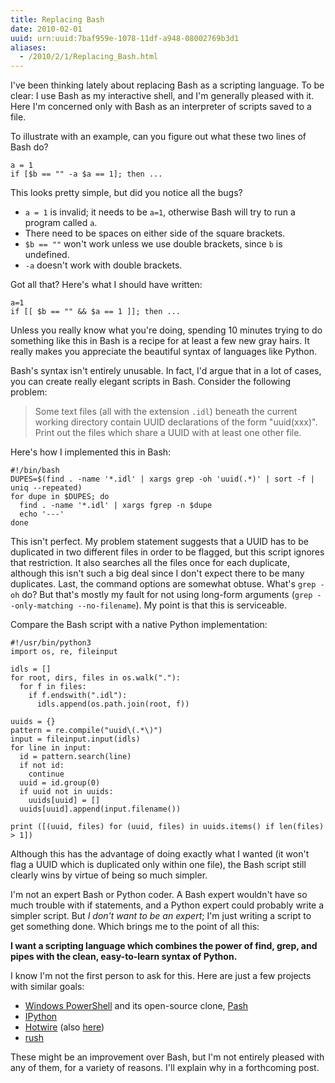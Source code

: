```yaml
---
title: Replacing Bash
date: 2010-02-01
uuid: urn:uuid:7baf959e-1078-11df-a948-08002769b3d1
aliases:
  - /2010/2/1/Replacing_Bash.html
---
```


I've been thinking lately about replacing Bash as a scripting language.  To be
clear: I use Bash as my interactive shell, and I'm generally pleased with it.
Here I'm concerned only with Bash as an interpreter of scripts saved to a file.

To illustrate with an example, can you figure out what these two lines of Bash
do?

    a = 1
    if [$b == "" -a $a == 1]; then ...

This looks pretty simple, but did you notice all the bugs?

 - `a = 1` is invalid; it needs to be `a=1`, otherwise Bash will try to run a program called `a`.
 - There need to be spaces on either side of the square brackets.
 - `$b == ""` won't work unless we use double brackets, since `b` is undefined.
 - `-a` doesn't work with double brackets.

Got all that?  Here's what I should have written:

    a=1
    if [[ $b == "" && $a == 1 ]]; then ...

Unless you really know what you're doing, spending 10 minutes trying to do
something like this in Bash is a recipe for at least a few new gray hairs.  It
really makes you appreciate the beautiful syntax of languages like Python.

Bash's syntax isn't entirely unusable.  In fact, I'd argue that in a lot of
cases, you can create really elegant scripts in Bash.  Consider the following
problem:

> Some text files (all with the extension `.idl`) beneath the current
> working directory contain UUID declarations of the form "uuid(xxx)".  Print out
> the files which share a UUID with at least one other file.

Here's how I implemented this in Bash:

    #!/bin/bash
    DUPES=$(find . -name '*.idl' | xargs grep -oh 'uuid(.*)' | sort -f | uniq --repeated)
    for dupe in $DUPES; do
      find . -name '*.idl' | xargs fgrep -n $dupe
      echo '---'
    done

This isn't perfect.  My problem statement suggests that a UUID has to be
duplicated in two different files in order to be flagged, but this script
ignores that restriction.  It also searches all the files once for each
duplicate, although this isn't such a big deal since I don't expect there to
be many duplicates.  Last, the command options are somewhat obtuse.  What's
`grep -oh` do?  But that's mostly my fault for not using long-form arguments
(`grep --only-matching --no-filename`).  My point is that this is serviceable.

Compare the Bash script with a native Python implementation:

    #!/usr/bin/python3
    import os, re, fileinput

    idls = []
    for root, dirs, files in os.walk("."):
      for f in files:
        if f.endswith(".idl"):
          idls.append(os.path.join(root, f))

    uuids = {}
    pattern = re.compile("uuid\(.*\)")
    input = fileinput.input(idls)
    for line in input:
      id = pattern.search(line)
      if not id:
        continue
      uuid = id.group(0)
      if uuid not in uuids:
        uuids[uuid] = []
      uuids[uuid].append(input.filename())

    print ([(uuid, files) for (uuid, files) in uuids.items() if len(files) > 1])

Although this has the advantage of doing exactly what I wanted (it won't flag a
UUID which is duplicated only within one file), the Bash script still clearly
wins by virtue of being so much simpler.

I'm not an expert Bash or Python coder.  A Bash expert wouldn't have so much
trouble with if statements, and a Python expert could probably write a simpler
script.  But *I don't want to be an expert*; I'm just writing a script to get
something done.  Which brings me to the point of all this:

**I want a scripting language which combines the power of find, grep, and pipes
with the clean, easy-to-learn syntax of Python.**

I know I'm not the first person to ask for this.  Here are just a few projects
with similar goals:

 - [Windows PowerShell][] and its open-source clone, [Pash][]
 - [IPython][]
 - [Hotwire][] (also [here][Hotwire2])
 - [rush][]

[Windows PowerShell]: http://technet.microsoft.com/en-us/scriptcenter/dd742419.aspx
[Pash]: http://pash.sourceforge.net/
[rush]: http://rush.heroku.com/
[Hotwire]: http://code.google.com/p/hotwire-shell/ 
[Hotwire2]: http://cdn.hotwire-shell.org/index.html
[IPython]: http://ipython.scipy.org

These might be an improvement over Bash, but I'm not entirely pleased with any
of them, for a variety of reasons.  I'll explain why in a forthcoming post.
